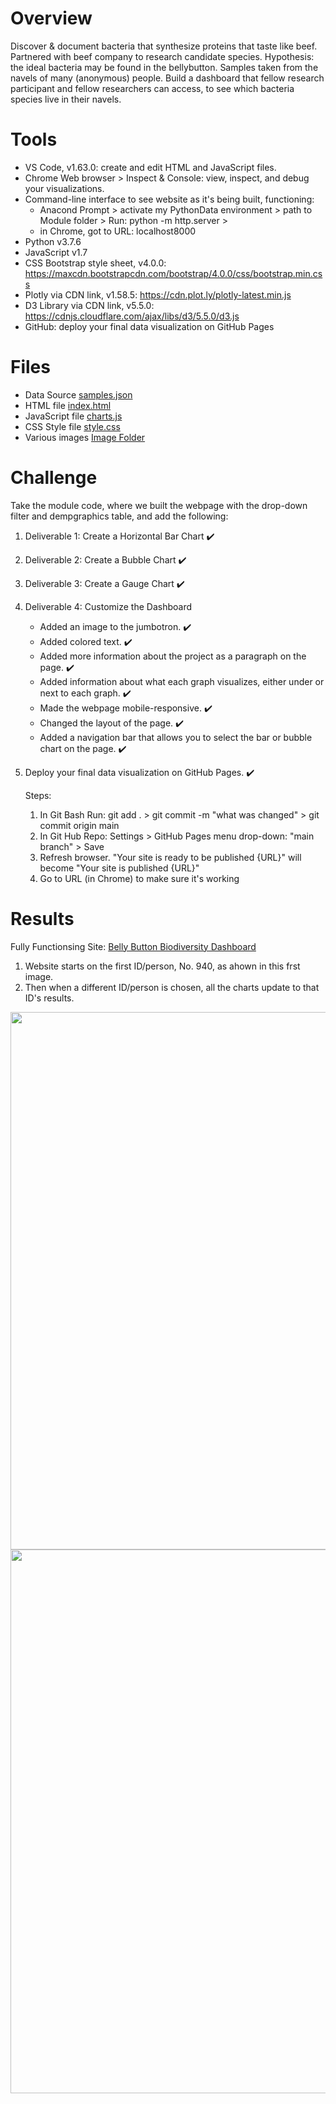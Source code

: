 # Overview

Discover & document bacteria that synthesize proteins that taste like beef. Partnered with beef company to research candidate species. Hypothesis: the ideal bacteria may be found in the bellybutton. Samples taken from the navels of many (anonymous) people. Build a dashboard that fellow research participant and fellow researchers can access, to see which bacteria species live in their navels. 

# Tools
-	VS Code, v1.63.0:  create and edit HTML and JavaScript files.
-	Chrome Web browser > Inspect & Console: view, inspect, and debug your visualizations.
-	Command-line interface to see website as it's being built, functioning:  
    - Anacond Prompt > activate my PythonData environment > path to Module folder > Run: python -m http.server > 
    - in Chrome, got to URL: localhost8000
-	Python v3.7.6
- JavaScript v1.7
- CSS Bootstrap style sheet, v4.0.0: https://maxcdn.bootstrapcdn.com/bootstrap/4.0.0/css/bootstrap.min.css
- Plotly via CDN link, v1.58.5: https://cdn.plot.ly/plotly-latest.min.js
- D3 Library via CDN link, v5.5.0: https://cdnjs.cloudflare.com/ajax/libs/d3/5.5.0/d3.js
- GitHub: deploy your final data visualization on GitHub Pages

# Files
- Data Source [samples.json](samples.json)
- HTML file [index.html](index.html)
- JavaScript file [charts.js](static/js/charts.js)
- CSS Style file [style.css](static/css/style.css)
- Various images [Image Folder](static/images/)

# Challenge
Take the module code, where we built the webpage with the drop-down filter and dempgraphics table, and add the following:
1. Deliverable 1: Create a Horizontal Bar Chart :heavy_check_mark:
2. Deliverable 2: Create a Bubble Chart :heavy_check_mark:
3. Deliverable 3: Create a Gauge Chart :heavy_check_mark:
4. Deliverable 4: Customize the Dashboard
    - Added an image to the jumbotron. :heavy_check_mark:
    - Added colored text. :heavy_check_mark:
    - Added more information about the project as a paragraph on the page. :heavy_check_mark:
    - Added information about what each graph visualizes, either under or next to each graph. :heavy_check_mark:
    - Made the webpage mobile-responsive. :heavy_check_mark:
    - Changed the layout of the page. :heavy_check_mark:
    - Added a navigation bar that allows you to select the bar or bubble chart on the page. :heavy_check_mark:
5. Deploy your final data visualization on GitHub Pages. :heavy_check_mark:
    
    Steps:
    1) In Git Bash Run:  git add . > git commit -m "what was changed" > git commit origin main
    2) In Git Hub Repo: Settings > GitHub Pages menu drop-down:  "main branch" > Save 
    3) Refresh browser. "Your site is ready to be published {URL}" will become "Your site is published {URL}"
    4) Go to URL (in Chrome) to make sure it's working

# Results
Fully Functionsing Site: [Belly Button Biodiversity Dashboard](https://clhollis.github.io/Belly_Buttons_for_Meat_Flavor/)

1. Website starts on the first ID/person, No. 940, as ahown in this frst image.
2. Then when a different ID/person is chosen, all the charts update to that ID's results.

<image src="static/images/local_site_complete.jpg" width="700" height="860">
<image src="static/images/local_site_complete_working.jpg" width="700" height="870">








